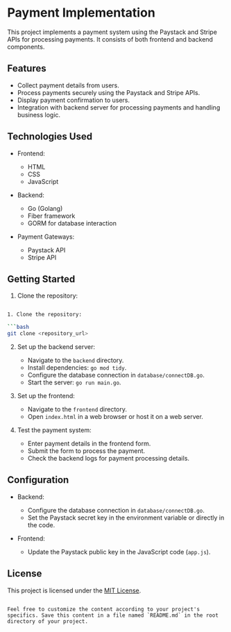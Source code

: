 # Payment Implementation

This project implements a payment system using the Paystack and Stripe APIs for processing payments. It consists of both frontend and backend components.

## Features

- Collect payment details from users.
- Process payments securely using the Paystack and Stripe APIs.
- Display payment confirmation to users.
- Integration with backend server for processing payments and handling business logic.

## Technologies Used

- Frontend:
  - HTML
  - CSS
  - JavaScript

- Backend:
  - Go (Golang)
  - Fiber framework
  - GORM for database interaction

- Payment Gateways:
  - Paystack API
  - Stripe API

## Getting Started


1. Clone the repository:

```bash

1. Clone the repository:

```bash
git clone <repository_url>
```

2. Set up the backend server:
   - Navigate to the `backend` directory.
   - Install dependencies: `go mod tidy`.
   - Configure the database connection in `database/connectDB.go`.
   - Start the server: `go run main.go`.

3. Set up the frontend:
   - Navigate to the `frontend` directory.
   - Open `index.html` in a web browser or host it on a web server.

4. Test the payment system:
   - Enter payment details in the frontend form.
   - Submit the form to process the payment.
   - Check the backend logs for payment processing details.

## Configuration

- Backend:
  - Configure the database connection in `database/connectDB.go`.
  - Set the Paystack secret key in the environment variable or directly in the code.

- Frontend:
  - Update the Paystack public key in the JavaScript code (`app.js`).

## License

This project is licensed under the [MIT License](LICENSE).

```

Feel free to customize the content according to your project's specifics. Save this content in a file named `README.md` in the root directory of your project.